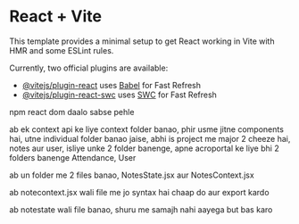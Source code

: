 # React + Vite

This template provides a minimal setup to get React working in Vite with HMR and some ESLint rules.

Currently, two official plugins are available:

- [@vitejs/plugin-react](https://github.com/vitejs/vite-plugin-react/blob/main/packages/plugin-react/README.md) uses [Babel](https://babeljs.io/) for Fast Refresh
- [@vitejs/plugin-react-swc](https://github.com/vitejs/vite-plugin-react-swc) uses [SWC](https://swc.rs/) for Fast Refresh


npm react dom daalo sabse pehle

ab ek context api ke liye context folder banao, phir usme jitne components hai, utne individual folder banao jaise,
abhi is project me major 2 cheeze hai, notes aur user, isliye unke 2 folder banenge, apne acroportal ke liye bhi 2 folders banenge Attendance, User

ab un folder me 2 files banao, NotesState.jsx aur NotesContext.jsx

ab notecontext.jsx wali file me jo syntax hai chaap do aur export kardo

ab notestate wali file banao, shuru me samajh nahi aayega but bas karo